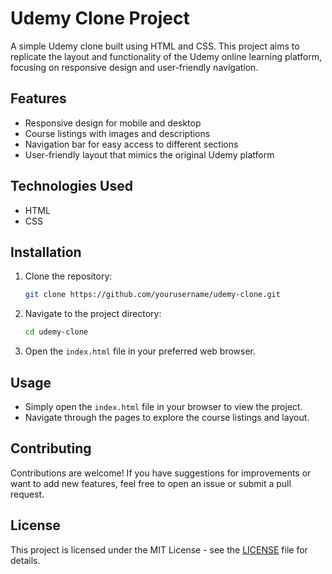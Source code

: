 # Udemy Clone Project

A simple Udemy clone built using HTML and CSS. This project aims to replicate the layout and functionality of the Udemy online learning platform, focusing on responsive design and user-friendly navigation.

## Features

- Responsive design for mobile and desktop
- Course listings with images and descriptions
- Navigation bar for easy access to different sections
- User-friendly layout that mimics the original Udemy platform

## Technologies Used

- HTML
- CSS

## Installation

1. Clone the repository:
   ```bash
   git clone https://github.com/yourusername/udemy-clone.git
   ```
2. Navigate to the project directory:
   ```bash
   cd udemy-clone
   ```
3. Open the `index.html` file in your preferred web browser.

## Usage

- Simply open the `index.html` file in your browser to view the project.
- Navigate through the pages to explore the course listings and layout.

## Contributing

Contributions are welcome! If you have suggestions for improvements or want to add new features, feel free to open an issue or submit a pull request.

## License

This project is licensed under the MIT License - see the [LICENSE](LICENSE) file for details.
```
